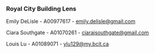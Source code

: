 ### Royal City Building Lens

Emily DeLisle - A00977617 - emily.delisle@gmail.com

Ciara Southgate - A01070261 - ciarajsouthgate@gmail.com

Louis Lu - A01089071 - ylu129@my.bcit.ca